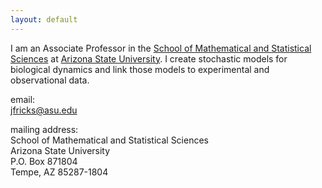 ```yaml
---
layout: default
---
```


I am an Associate Professor in the [School of Mathematical and Statistical Sciences](math.asu.edu) at [Arizona State University](www.asu.edu).  I create stochastic models for biological dynamics and link those models to experimental and observational data.


email: <br>
 <jfricks@asu.edu>  <br>

mailing address:<br>
School of Mathematical and Statistical Sciences <br>
Arizona State University <br>
P.O. Box 871804 <br>
Tempe, AZ 85287-1804 <br>



